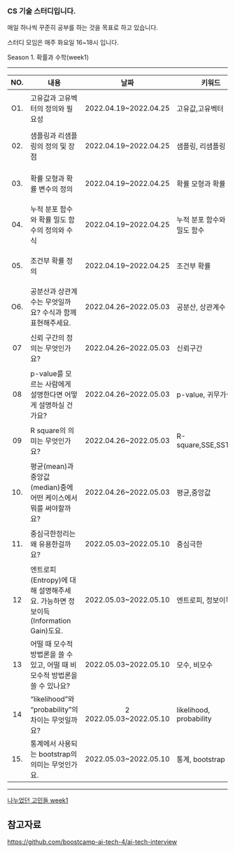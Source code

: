 ### CS 기술 스터디입니다.

매일 하나씩 꾸준히 공부를 하는 것을 목표로 하고 있습니다.

스터디 모임은 매주 화요일 16~18시 입니다.


Season 1. 확률과 수학(week1)

---
|  NO.  |     내용    |      날짜     |      키워드      |     비고     |
|:-----:| --------------------------------------- |:---------------:|--------------------------|--------------------------|
| O1.  |고유값과 고유벡터의 정의와 필요성     | 2022.04.19~2022.04.25  | 고유값,고유벡터  | https://github.com/boostcamp-ai-tech-4/ai-tech-interview/blob/main/answers/1-statistics-math.md#1 |
| 02. |샘플링과 리샘플링의 정의 및 장점   | 2022.04.19~2022.04.25  | 샘플링, 리샘플링  | https://github.com/boostcamp-ai-tech-4/ai-tech-interview/blob/main/answers/1-statistics-math.md#2|
| 03. |확률 모형과 확률 변수의 정의 | 2022.04.19~2022.04.25  | 확률 모형과 확률 변수    | https://github.com/boostcamp-ai-tech-4/ai-tech-interview/blob/main/answers/1-statistics-math.md#3|
| 04. |누적 분포 함수와 확률 밀도 함수의 정의와 수식   | 2022.04.19~2022.04.25  | 누적 분포 함수와 확률 밀도 함수 | https://github.com/boostcamp-ai-tech-4/ai-tech-interview/blob/main/answers/1-statistics-math.md#4 |
| 05. |조건부 확률 정의| 2022.04.19~2022.04.25 | 조건부 확률 | https://github.com/boostcamp-ai-tech-4/ai-tech-interview/blob/main/answers/1-statistics-math.md#5|
| O6. |공분산과 상관계수는 무엇일까요? 수식과 함께 표현해주세요. | 2022.04.26~2022.05.03  | 공분산, 상관계수  | https://github.com/boostcamp-ai-tech-4/ai-tech-interview/blob/main/answers/1-statistics-math.md#6|
| 07 |신뢰 구간의 정의는 무엇인가요?   | 2022.04.26~2022.05.03  | 신뢰구간  | https://github.com/boostcamp-ai-tech-4/ai-tech-interview/blob/main/answers/1-statistics-math.md#7
| 08 |p-value를 모르는 사람에게 설명한다면 어떻게 설명하실 건가요?| 2022.04.26~2022.05.03  |p-value, 귀무가설    | https://github.com/boostcamp-ai-tech-4/ai-tech-interview/blob/main/answers/1-statistics-math.md#8
| 09 |R square의 의미는 무엇인가요?   | 2022.04.26~2022.05.03  | R-square,SSE,SST,SSR | https://github.com/boostcamp-ai-tech-4/ai-tech-interview/blob/main/answers/1-statistics-math.md#9|
| 10. |평균(mean)과 중앙값(median)중에 어떤 케이스에서 뭐를 써야할까요?| 2022.04.26~2022.05.03 | 평균,중앙값| https://github.com/boostcamp-ai-tech-4/ai-tech-interview/blob/main/answers/1-statistics-math.md#10
| 11. |중심극한정리는 왜 유용한걸까요? | 2022.05.03~2022.05.10  | 중심극한| https://github.com/boostcamp-ai-tech-4/ai-tech-interview/blob/main/answers/1-statistics-math.md#11|
| 12 |엔트로피(Entropy)에 대해 설명해주세요. 가능하면 정보이득(Information Gain)도요.   |  2022.05.03~2022.05.10  | 엔트로피, 정보이득  | https://github.com/boostcamp-ai-tech-4/ai-tech-interview/blob/main/answers/1-statistics-math.md#12|
| 13 |어떨 때 모수적 방법론을 쓸 수 있고, 어떨 때 비모수적 방법론을 쓸 수 있나요?|  2022.05.03~2022.05.10   |모수, 비모수  | https://github.com/boostcamp-ai-tech-4/ai-tech-interview/blob/main/answers/1-statistics-math.md#13|
| 14 |“likelihood”와 “probability”의 차이는 무엇일까요?  | 2 2022.05.03~2022.05.10   | likelihood, probability| https://github.com/boostcamp-ai-tech-4/ai-tech-interview/blob/main/answers/1-statistics-math.md#14|
| 15. |통계에서 사용되는 bootstrap의 의미는 무엇인가요.|  2022.05.03~2022.05.10 |통계, bootstrap| https://github.com/boostcamp-ai-tech-4/ai-tech-interview/blob/main/answers/1-statistics-math.md#15|

---

[나누었던 고민들 week1](https://github.com/offgroup1/CS/tree/main/Statistics_Math/week1)

## 참고자료

https://github.com/boostcamp-ai-tech-4/ai-tech-interview


